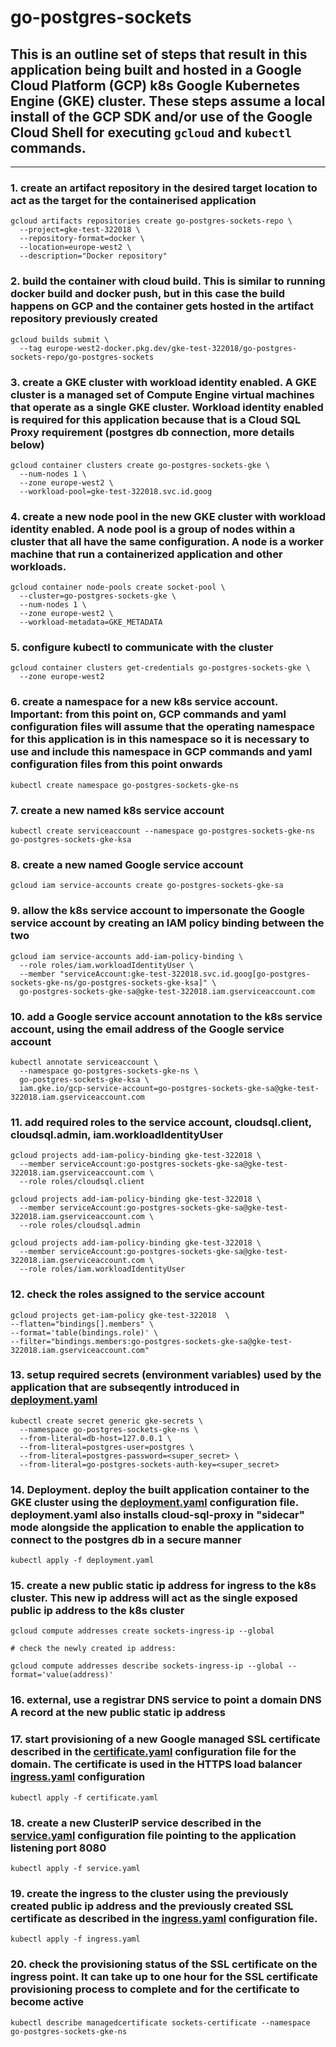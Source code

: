 # go-postgres-sockets

## This is an outline set of steps that result in this application being built and hosted in a Google Cloud Platform (GCP) k8s Google Kubernetes Engine (GKE) cluster. These steps assume a local install of the GCP SDK and/or use of the Google Cloud Shell for executing `gcloud` and `kubectl` commands.
---

### 1. create an artifact repository in the desired target location to act as the target for the containerised application
```
gcloud artifacts repositories create go-postgres-sockets-repo \
  --project=gke-test-322018 \
  --repository-format=docker \
  --location=europe-west2 \
  --description="Docker repository"
```
### 2. build the container with cloud build. This is similar to running docker build and docker push, but in this case the build happens on GCP and the container gets hosted in the artifact repository previously created
```
gcloud builds submit \
  --tag europe-west2-docker.pkg.dev/gke-test-322018/go-postgres-sockets-repo/go-postgres-sockets
```
### 3. create a GKE cluster with workload identity enabled. A GKE cluster is a managed set of Compute Engine virtual machines that operate as a single GKE cluster. Workload identity enabled is required for this application because that is a Cloud SQL Proxy requirement (postgres db connection, more details below)
```
gcloud container clusters create go-postgres-sockets-gke \
  --num-nodes 1 \
  --zone europe-west2 \
  --workload-pool=gke-test-322018.svc.id.goog
```
### 4. create a new node pool in the new GKE cluster with workload identity enabled. A node pool is a group of nodes within a cluster that all have the same configuration. A node is a worker machine that run a containerized application and other workloads.
```
gcloud container node-pools create socket-pool \
  --cluster=go-postgres-sockets-gke \
  --num-nodes 1 \
  --zone europe-west2 \
  --workload-metadata=GKE_METADATA
```
### 5. configure kubectl to communicate with the cluster
```
gcloud container clusters get-credentials go-postgres-sockets-gke \
  --zone europe-west2
```
### 6. create a namespace for a new k8s service account. Important: from this point on, GCP commands and yaml configuration files will assume that the operating namespace for this application is in this namespace so it is necessary to use and include this namespace in GCP commands and yaml configuration files from this point onwards
```
kubectl create namespace go-postgres-sockets-gke-ns
```
### 7. create a new named k8s service account
```
kubectl create serviceaccount --namespace go-postgres-sockets-gke-ns go-postgres-sockets-gke-ksa
```
### 8. create a new named Google service account
```
gcloud iam service-accounts create go-postgres-sockets-gke-sa
```
### 9. allow the k8s service account to impersonate the Google service account by creating an IAM policy binding between the two
```
gcloud iam service-accounts add-iam-policy-binding \
  --role roles/iam.workloadIdentityUser \
  --member "serviceAccount:gke-test-322018.svc.id.goog[go-postgres-sockets-gke-ns/go-postgres-sockets-gke-ksa]" \
  go-postgres-sockets-gke-sa@gke-test-322018.iam.gserviceaccount.com
```
### 10. add a Google service account annotation to the k8s service account, using the email address of the Google service account
```
kubectl annotate serviceaccount \
  --namespace go-postgres-sockets-gke-ns \
  go-postgres-sockets-gke-ksa \
  iam.gke.io/gcp-service-account=go-postgres-sockets-gke-sa@gke-test-322018.iam.gserviceaccount.com
```
### 11. add required roles to the service account, cloudsql.client, cloudsql.admin, iam.workloadIdentityUser
```
gcloud projects add-iam-policy-binding gke-test-322018 \
  --member serviceAccount:go-postgres-sockets-gke-sa@gke-test-322018.iam.gserviceaccount.com \
  --role roles/cloudsql.client

gcloud projects add-iam-policy-binding gke-test-322018 \
  --member serviceAccount:go-postgres-sockets-gke-sa@gke-test-322018.iam.gserviceaccount.com \
  --role roles/cloudsql.admin

gcloud projects add-iam-policy-binding gke-test-322018 \
  --member serviceAccount:go-postgres-sockets-gke-sa@gke-test-322018.iam.gserviceaccount.com \
  --role roles/iam.workloadIdentityUser
```
### 12. check the roles assigned to the service account
```
gcloud projects get-iam-policy gke-test-322018  \
--flatten="bindings[].members" \
--format='table(bindings.role)' \
--filter="bindings.members:go-postgres-sockets-gke-sa@gke-test-322018.iam.gserviceaccount.com"
```
### 13. setup required secrets (environment variables) used by the application that are subseqently introduced in [deployment.yaml](https://github.com/bebo-dot-dev/go-postgres-sockets/blob/main/cmd/go-postgres-sockets/k8s/deployment.yaml)
```
kubectl create secret generic gke-secrets \
  --namespace go-postgres-sockets-gke-ns \
  --from-literal=db-host=127.0.0.1 \
  --from-literal=postgres-user=postgres \
  --from-literal=postgres-password=<super_secret> \
  --from-literal=go-postgres-sockets-auth-key=<super_secret>
```
### 14. Deployment. deploy the built application container to the GKE cluster using the [deployment.yaml](https://github.com/bebo-dot-dev/go-postgres-sockets/blob/main/cmd/go-postgres-sockets/k8s/deployment.yaml) configuration file. deployment.yaml also installs cloud-sql-proxy in "sidecar" mode alongside the application to enable the application to connect to the postgres db in a secure manner
```
kubectl apply -f deployment.yaml
```
### 15. create a new public static ip address for ingress to the k8s cluster. This new ip address will act as the single exposed public ip address to the k8s cluster
```
gcloud compute addresses create sockets-ingress-ip --global

# check the newly created ip address:

gcloud compute addresses describe sockets-ingress-ip --global --format='value(address)'
```
### 16. external, use a registrar DNS service to point a domain DNS A record at the new public static ip address
### 17. start provisioning of a new Google managed SSL certificate described in the [certificate.yaml](https://github.com/bebo-dot-dev/go-postgres-sockets/blob/main/cmd/go-postgres-sockets/k8s/certificate.yaml) configuration file for the domain. The certificate is used in the HTTPS load balancer [ingress.yaml](https://github.com/bebo-dot-dev/go-postgres-sockets/blob/main/cmd/go-postgres-sockets/k8s/ingress.yaml) configuration
```
kubectl apply -f certificate.yaml
```
### 18. create a new ClusterIP service described in the [service.yaml](https://github.com/bebo-dot-dev/go-postgres-sockets/blob/main/cmd/go-postgres-sockets/k8s/service.yaml) configuration file pointing to the application listening port 8080
```
kubectl apply -f service.yaml
```
### 19. create the ingress to the cluster using the previously created public ip address and the previously created SSL certificate as described in the [ingress.yaml](https://github.com/bebo-dot-dev/go-postgres-sockets/blob/main/cmd/go-postgres-sockets/k8s/ingress.yaml) configuration file. 
```
kubectl apply -f ingress.yaml
```
### 20. check the provisioning status of the SSL certificate on the ingress point. It can take up to one hour for the SSL certificate provisioning process to complete and for the certificate to become active
```
kubectl describe managedcertificate sockets-certificate --namespace go-postgres-sockets-gke-ns
```
